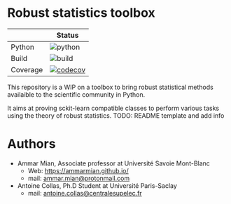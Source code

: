 # Robust statistics toolbox

|          | Status |
|----------|--------|
| Python   | ![python](https://img.shields.io/badge/Version-%3E%3D3.7-blue?style=flat) |
| Build    | ![build](https://img.shields.io/badge/build-passing-green?style=flat) |
| Coverage | [![codecov](https://codecov.io/gh/AmmarMian/robuststats/branch/main/graph/badge.svg?token=EW5N63WRN6)](https://codecov.io/gh/AmmarMian/robuststats) |


This repository is a WIP on a toolbox to bring robust statistical methods availaible to the scientific community in Python.

It aims at proving sckit-learn compatible classes to perform various tasks using the theory of robust statistics.
TODO: README template and add info

# Authors

* Ammar Mian, Associate professor at Université Savoie Mont-Blanc
   * Web: https://ammarmian.github.io/
   * mail: ammar.mian@protonmail.com
* Antoine Collas, Ph.D Student at Université Paris-Saclay
   * mail: antoine.collas@centralesupelec.fr

